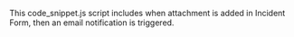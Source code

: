 This code_snippet.js script includes when attachment is added in Incident Form, then an email notification is triggered.
